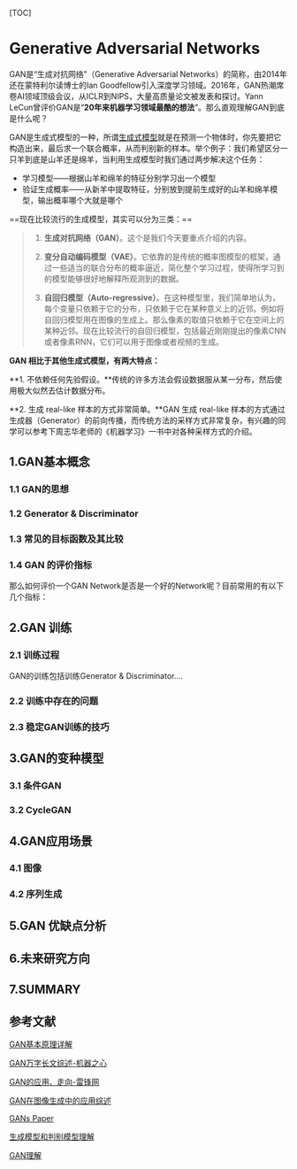 [TOC]

# Generative Adversarial Networks

GAN是“生成对抗网络”（Generative Adversarial Networks）的简称，由2014年还在蒙特利尔读博士的Ian Goodfellow引入深度学习领域。2016年，GAN热潮席卷AI领域顶级会议，从ICLR到NIPS，大量高质量论文被发表和探讨。Yann LeCun曾评价GAN是“**20年来机器学习领域最酷的想法**”。那么直观理解GAN到底是什么呢？

GAN是生成式模型的一种，所谓[生成式模型](https://www.zhihu.com/question/20446337)就是在预测一个物体时，你先要把它构造出来，最后求一个联合概率，从而判别新的样本。举个例子：我们希望区分一只羊到底是山羊还是绵羊，当利用生成模型时我们通过两步解决这个任务：

- 学习模型——根据山羊和绵羊的特征分别学习出一个模型
- 验证生成概率——从新羊中提取特征，分别放到提前生成好的山羊和绵羊模型，输出概率哪个大就是哪个

==现在比较流行的生成模型，其实可以分为三类：==

> 1. **生成对抗网络（GAN）**。这个是我们今天要重点介绍的内容。
>
> 2. **变分自动编码模型（VAE）**。它依靠的是传统的概率图模型的框架，通过一些适当的联合分布的概率逼近，简化整个学习过程，使得所学习到的模型能够很好地解释所观测到的数据。
>
> 3. **自回归模型（Auto-regressive）**。在这种模型里，我们简单地认为，每个变量只依赖于它的分布，只依赖于它在某种意义上的近邻。例如将自回归模型用在图像的生成上。那么像素的取值只依赖于它在空间上的某种近邻。现在比较流行的自回归模型，包括最近刚刚提出的像素CNN或者像素RNN，它们可以用于图像或者视频的生成。

**GAN 相比于其他生成式模型，有两大特点：** 

**1. 不依赖任何先验假设。**传统的许多方法会假设数据服从某一分布，然后使用极大似然去估计数据分布。 

**2. 生成 real-like 样本的方式非常简单。**GAN 生成 real-like 样本的方式通过生成器（Generator）的前向传播，而传统方法的采样方式非常复杂，有兴趣的同学可以参考下周志华老师的《机器学习》一书中对各种采样方式的介绍。 

## 1.GAN基本概念

### 1.1 GAN的思想

### 1.2 Generator & Discriminator

### 1.3 常见的目标函数及其比较

### 1.4 GAN 的评价指标

那么如何评价一个GAN Network是否是一个好的Network呢？目前常用的有以下几个指标：

## 2.GAN 训练

### 2.1 训练过程

GAN的训练包括训练Generator & Discriminator....

### 2.2 训练中存在的问题

### 2.3 稳定GAN训练的技巧

## 3.GAN的变种模型

### 3.1 条件GAN

### 3.2 CycleGAN

## 4.GAN应用场景

### 4.1 图像

### 4.2  序列生成

## 5.GAN 优缺点分析

## 6.未来研究方向

## 7.SUMMARY



## 参考文献

[GAN基本原理详解](https://blog.csdn.net/on2way/article/details/72773771)

[GAN万字长文综述-机器之心](https://www.jiqizhixin.com/articles/2019-03-19-12)

[GAN的应用、走向-雷锋网](https://www.leiphone.com/news/201701/Kq6FvnjgbKK8Lh8N.html)

[GAN在图像生成中的应用综述](http://www.twistedwg.com/2019/01/23/GAN_image_generation.html)

[GANs Paper](https://zhuanlan.zhihu.com/p/28504510)

[生成模型和判别模型理解](https://blog.csdn.net/zouxy09/article/details/8195017)

[GAN理解](https://blog.csdn.net/sxf1061926959/article/details/54630462)

